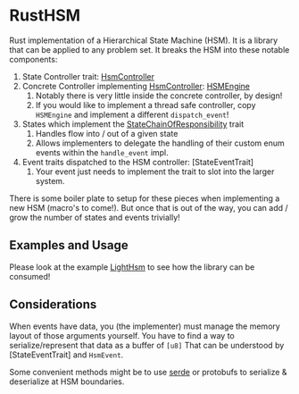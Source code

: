 # RustHSM

Rust implementation of a Hierarchical State Machine (HSM).
It is a library that can be applied to any problem set.
It breaks the HSM into these notable components:

[HsmController]: ./rust_hsm/src/state_controller_trait.rs
[StateChainOfResponsibility]: ./rust_hsm/src/state.rs
[StateEventsTrait]: ./rust_hsm/src/events.rs

1. State Controller trait: [HsmController]
2. Concrete Controller implementing [HsmController]: [HSMEngine](./rust_hsm/src/state_controller.rs)
   1. Notably there is very little inside the concrete controller, by design!
   2. If you would like to implement a thread safe controller, copy `HSMEngine` and implement a different `dispatch_event`!
3. States which implement the [StateChainOfResponsibility] trait
   1. Handles flow into / out of a given state
   2. Allows implementers to delegate the handling of their custom enum events within the `handle_event` impl.
4. Event traits dispatched to the HSM controller: [StateEventTrait]
   1. Your event just needs to implement the trait to slot into the larger system.

There is some boiler plate to setup for these pieces when implementing a new HSM
(macro's to come!).
But once that is out of the way, you can add / grow the number of states and events trivially!

## Examples and Usage

Please look at the example [LightHsm](./example_hsm/) to see how the library
can be consumed!

## Considerations

When events have data, you (the implementer) must manage the memory layout of
those arguments yourself.
You have to find a way to serialize/represent that data as a buffer of `[u8]`
That can be understood by [StateEventTrait] and `HsmEvent`.

Some convenient methods might be to use [serde](https://serde.rs/) or protobufs
to serialize & deserialize at HSM boundaries.
